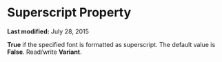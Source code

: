 
# Superscript Property

 **Last modified:** July 28, 2015

 **True** if the specified font is formatted as superscript. The default value is **False**. Read/write  **Variant**.
